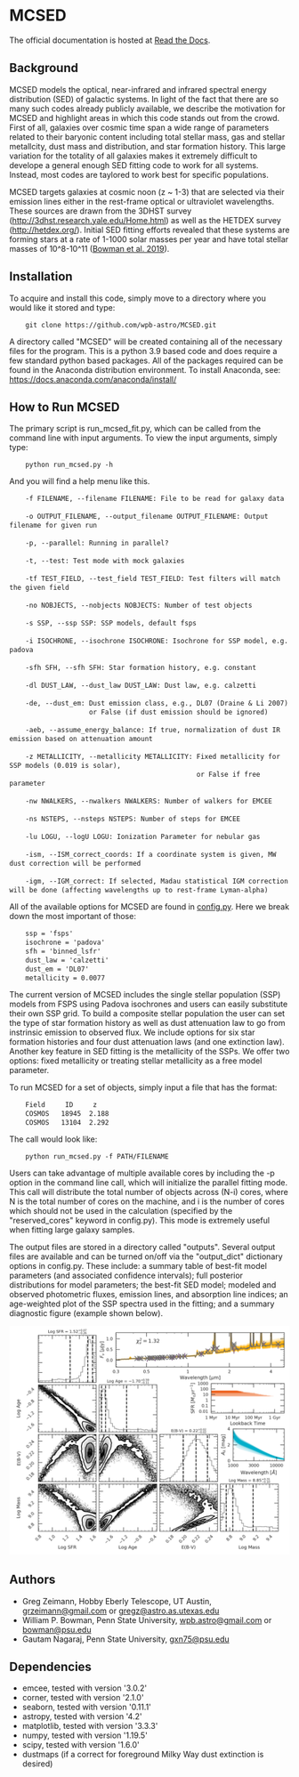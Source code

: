# MCSED
The official documentation is hosted at [Read the Docs](https://mcsed.readthedocs.io/en/latest/index.html).

## Background
MCSED models the optical, near-infrared and infrared spectral energy distribution (SED) of galactic systems.  In light of the fact that there are so many such codes already publicly available, we describe the motivation for MCSED and highlight areas in which this code stands out from the crowd.  First of all, galaxies over cosmic time span a wide range of parameters related to their baryonic content including total stellar mass, gas and stellar metallcity, dust mass and distribution, and star formation history.  This large variation for the totality of all galaxies makes it extremely difficult to develope a general enough SED fitting code to work for all systems.  Instead, most codes are taylored to work best for specific populations.  

MCSED targets galaxies at cosmic noon (z ~ 1-3) that are selected via their emission lines either in the rest-frame optical or ultraviolet wavelengths.  These sources are drawn from the 3DHST survey (http://3dhst.research.yale.edu/Home.html) as well as the HETDEX survey (http://hetdex.org/).  Initial SED fitting efforts revealed that these systems are forming stars at a rate of 1-1000 solar masses per year and have total stellar masses of 10^8-10^11 ([Bowman et al. 2019](https://ui.adsabs.harvard.edu/abs/2019ApJ...875..152B/abstract)).  

## Installation
To acquire and install this code, simply move to a directory where you would like it stored and type:

        git clone https://github.com/wpb-astro/MCSED.git

A directory called "MCSED" will be created containing all of the necessary files for the program.  This is a python 3.9 based code and does require a few standard python based packages.  All of the packages required can be found in the Anaconda distribution environment.  To install Anaconda, see:
https://docs.anaconda.com/anaconda/install/

## How to Run MCSED
The primary script is run_mcsed_fit.py, which can be called from the command line with input arguments.  To view the input arguments, simply type:

        python run_mcsed.py -h

And you will find a help menu like this.

        -f FILENAME, --filename FILENAME: File to be read for galaxy data

        -o OUTPUT_FILENAME, --output_filename OUTPUT_FILENAME: Output filename for given run

        -p, --parallel: Running in parallel?

        -t, --test: Test mode with mock galaxies

        -tf TEST_FIELD, --test_field TEST_FIELD: Test filters will match the given field

        -no NOBJECTS, --nobjects NOBJECTS: Number of test objects

        -s SSP, --ssp SSP: SSP models, default fsps

        -i ISOCHRONE, --isochrone ISOCHRONE: Isochrone for SSP model, e.g. padova

        -sfh SFH, --sfh SFH: Star formation history, e.g. constant

        -dl DUST_LAW, --dust_law DUST_LAW: Dust law, e.g. calzetti

        -de, --dust_em: Dust emission class, e.g., DL07 (Draine & Li 2007)
                        or False (if dust emission should be ignored)

        -aeb, --assume_energy_balance: If true, normalization of dust IR emission based on attenuation amount

        -z METALLICITY, --metallicity METALLICITY: Fixed metallicity for SSP models (0.019 is solar), 
                                                   or False if free parameter

        -nw NWALKERS, --nwalkers NWALKERS: Number of walkers for EMCEE

        -ns NSTEPS, --nsteps NSTEPS: Number of steps for EMCEE

        -lu LOGU, --logU LOGU: Ionization Parameter for nebular gas

        -ism, --ISM_correct_coords: If a coordinate system is given, MW dust correction will be performed

        -igm, --IGM_correct: If selected, Madau statistical IGM correction will be done (affecting wavelengths up to rest-frame Lyman-alpha)

All of the available options for MCSED are found in [config.py](https://github.com/wpb-astro/MCSED/blob/master/config.py).  Here we break down the most important of those: 

        ssp = 'fsps'          
        isochrone = 'padova' 
        sfh = 'binned_lsfr'
        dust_law = 'calzetti'
        dust_em = 'DL07'   
        metallicity = 0.0077

The current version of MCSED includes the single stellar population (SSP) models from FSPS using Padova isochrones and users can easily substitute their own SSP grid. To build a composite stellar population the user can set the type of star formation history as well as dust attenuation law to go from instrinsic emission to observed flux. We include options for six star formation histories and four dust attenuation laws (and one extinction law). Another key feature in SED fitting is the metallicity of the SSPs.  We offer two options: fixed metallicity or treating stellar metallicity as a free model parameter.

To run MCSED for a set of objects, simply input a file that has the format: 

        Field     ID     z
        COSMOS   18945  2.188
        COSMOS   13104  2.292

The call would look like:

        python run_mcsed.py -f PATH/FILENAME 

Users can take advantage of multiple available cores by including the -p option in the command line call, which will initialize the parallel fitting mode. This call will distribute the total number of objects across (N-i) cores, where N is the total number of cores on the machine, and i is the number of cores which should not be used in the calculation (specified by the "reserved_cores" keyword in config.py). This mode is extremely useful when fitting large galaxy samples.

The output files are stored in a directory called "outputs". Several output files are available and can be turned on/off via the "output_dict" dictionary options in config.py. These include: a summary table of best-fit model parameters (and associated confidence intervals); full posterior distributions for model parameters; the best-fit SED model; modeled and observed photometric fluxes, emission lines, and absorption line indices; an age-weighted plot of the SSP spectra used in the fitting; and a summary diagnostic figure (example shown below).
 
<p align="center">
  <img src="example_triangle.png" width="650"/>
</p>

## Authors

* Greg Zeimann, Hobby Eberly Telescope, UT Austin, grzeimann@gmail.com or gregz@astro.as.utexas.edu
* William P. Bowman, Penn State University, wpb.astro@gmail.com or bowman@psu.edu
* Gautam Nagaraj, Penn State University, gxn75@psu.edu

## Dependencies

* emcee, tested with version '3.0.2'
* corner, tested with version '2.1.0'
* seaborn, tested with version '0.11.1'
* astropy, tested with version '4.2'
* matplotlib, tested with version '3.3.3'
* numpy, tested with version '1.19.5'
* scipy, tested with version '1.6.0'
* dustmaps (if a correct for foreground Milky Way dust extinction is desired)

